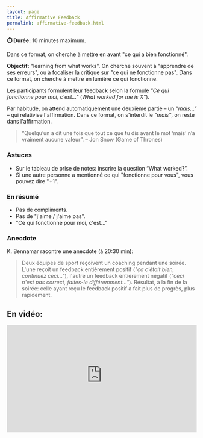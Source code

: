 ```yaml
---
layout: page
title: Affirmative Feedback
permalink: affirmative-feedback.html
---
```


**⏱️ Durée:** 10 minutes maximum.

Dans ce format, on cherche à mettre en avant "ce qui a bien fonctionné".

**Objectif:** "learning from what works". On cherche souvent à "apprendre de ses erreurs", ou à focaliser la critique sur "ce qui ne fonctionne pas". Dans ce format, on cherche à mettre en lumière ce qui fonctionne.

Les participants formulent leur feedback selon la formule *"Ce qui fonctionne pour moi, c'est..."* (*What worked for me is X”*). 

Par habitude, on attend automatiquement une deuxième partie – un *"mais..."* – qui relativise l'affirmation. Dans ce format, on s'interdit le *“mais”*, on reste dans l'affirmation.

> “Quelqu’un a dit une fois que tout ce que tu dis avant le mot ‘mais’ n’a vraiment aucune valeur”. – Jon Snow (Game of Thrones)

### Astuces

- Sur le tableau de prise de notes: inscrire la question “What worked?”.
- Si une autre personne a mentionné ce qui "fonctionne pour vous", vous pouvez dire "+1".

### En résumé

- Pas de compliments.
- Pas de "j'aime / j'aime pas".
- "Ce qui fonctionne pour moi, c'est..."

### Anecdote

K. Bennamar racontre une anecdote (à 20:30 min): 

> Deux équipes de sport reçoivent un coaching pendant une soirée. L'une reçoit un feedback entièrement positif (*"ça c'était bien, continuez ceci..."*), l'autre un feedback entièrement négatif (*"ceci n'est pas correct, faites-le différemment..."*). Résultat, à la fin de la soirée: celle ayant reçu le feedback positif a fait plus de progrès, plus rapidement.

## En vidéo:

<iframe width="100%" style="aspect-ratio: 16 / 9;" src="https://www.youtube-nocookie.com/embed/RtJ-lAeKFGQ" title="YouTube video player" frameborder="0" allow="accelerometer; autoplay; clipboard-write; encrypted-media; gyroscope; picture-in-picture" allowfullscreen></iframe>